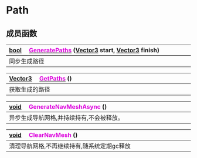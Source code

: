 # Path

## 成员函数

|<div style="width:700px">[bool](/Api/DataType/Bool.md) &emsp;[<font color="dd00dd">GeneratePaths</font>](/Api/Classes/Other/Path_F/GeneratePaths.md) ([Vector3](/Api/DataType/Vector3.md) start, [Vector3](/Api/DataType/Vector3.md) finish)</div>|
|:---|
|同步生成路径|

|<div style="width:700px">[Vector3](/Api/DataType/Vector3.md) &emsp;[<font color="dd00dd">GetPaths</font>](/Api/Classes/Other/Path_F/GetPaths.md) ()</div>|
|:---|
|获取生成的路径|

|<div style="width:700px">[void](/Api/DataType/Void.md) &emsp;<font color="dd00dd">GenerateNavMeshAsync</font> ()</div>|
|:---|
|异步生成导航网格,并持续持有,不会被释放。|

|<div style="width:700px">[void](/Api/DataType/Void.md) &emsp;<font color="dd00dd">ClearNavMesh</font> ()</div>|
|:---|
|清理导航网格,不再继续持有,随系统定期gc释放|

